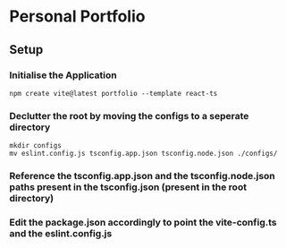 # Personal Portfolio

## Setup

### Initialise the Application

```shell
npm create vite@latest portfolio --template react-ts
```

### Declutter the root by moving the configs to a seperate directory

```shell
mkdir configs
mv eslint.config.js tsconfig.app.json tsconfig.node.json ./configs/
```

### Reference the tsconfig.app.json and the tsconfig.node.json paths present in the tsconfig.json (present in the root directory)

### Edit the package.json accordingly to point the vite-config.ts and the eslint.config.js
